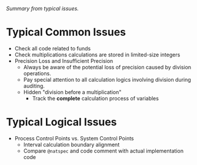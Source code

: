*Summary from typical issues.*
# Typical Common Issues

- Check all code related to funds
- Check multiplications calculations are stored in limited-size integers
- Precision Loss and  Insufficient Precision
	- Always be aware of the potential loss of precision caused by division operations.
	- Pay special attention to all calculation logics involving division during auditing.
	- Hidden "division before a multiplication"
		- Track the **complete** calculation process of variables

# Typical Logical Issues

- Process Control Points vs. System Control Points
	- Interval calculation boundary alignment
	- Compare `@natspec` and code comment with actual implementation code
